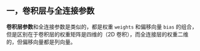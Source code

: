 ## 一，卷积层与全连接参数

**卷积层参数**和全连接参数是类似的，都是权重 `weights` 和偏移向量 `bias` 的组合，但是区别在于卷积层的权重矩阵是四维的（2D 卷积），而全连接层的权重二维的，但偏移向量都是列向量。

